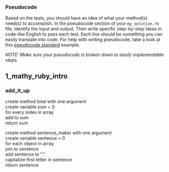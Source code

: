 ### Pseudocode

Based on the tests, you should have an idea of what your method(s) need(s) to accomplish.
In the pseudocode section of your `my_solution.rb` file, identify the input and output. 
Then write specific step-by-step ideas in code-like English to pass each test. 
Each line should be something you can easily translate into code. 
For help with writing pseudocode, take a look at this [pseudocode standard](http://users.csc.calpoly.edu/~jdalbey/SWE/pdl_std.html) example.

*NOTE: Make sure your pseudocode is broken down to easily implementable steps.*
## 1_mathy_ruby_intro
### add_it_up
create method total with one argument<br>
create variable sum = 0<br>
for every index in array<br>
add to sum<br>
return sum

create method sentence_maker with one argument<br>
create variable sentence = 0<br>
for each object in array<br>
join to sentence<br>
add sentence to "."<br>
capitalize first letter in sentence<br>
return sentence
